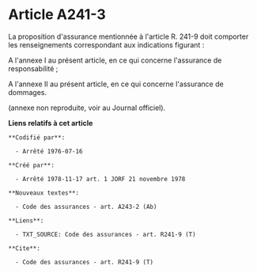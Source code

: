 # Article A241-3

La proposition d'assurance mentionnée à l'article R. 241-9 doit comporter les renseignements correspondant aux indications
figurant :

A l'annexe I au présent article, en ce qui concerne l'assurance de responsabilité ;

A l'annexe II au présent article, en ce qui concerne l'assurance de dommages.

(annexe non reproduite, voir au Journal officiel).

**Liens relatifs à cet article**

	**Codifié par**:

	  - Arrêté 1976-07-16

	**Créé par**:

	  - Arrêté 1978-11-17 art. 1 JORF 21 novembre 1978

	**Nouveaux textes**:

	  - Code des assurances - art. A243-2 (Ab)

	**Liens**:

	  - TXT_SOURCE: Code des assurances - art. R241-9 (T)

	**Cite**:

	  - Code des assurances - art. R241-9 (T)
